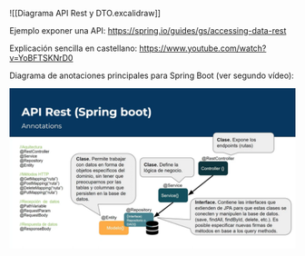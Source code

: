 


![[Diagrama API Rest y DTO.excalidraw]]

Ejemplo exponer una API: https://spring.io/guides/gs/accessing-data-rest

Explicación sencilla en castellano: https://www.youtube.com/watch?v=YoBFTSKNrD0

Diagrama de anotaciones principales para Spring Boot (ver segundo vídeo):

![](DIagrama%20API%20Rest%20Anotaciones%20y%20Capas.png)






